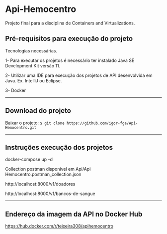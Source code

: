# Api-Hemocentro
Projeto final para a disciplina de Containers and Virtualizations.

##  Pré-requisitos para execução do projeto
  Tecnologias necessárias.

  1- Para executar os projetos é necessário ter instalado Java SE Development Kit versão 11.
  
  2- Utilizar uma IDE para execução dos projetos de API desenvolvida em Java. Ex. IntelliJ ou Eclipse.
  
  3- Docker 
  
---
 
## Download do projeto

Baixar o projeto: `$ git clone https://github.com/igor-fga/Api-Hemocentro.git`

---

## Instruções execução dos projetos

docker-compose up -d

Collection postman disponível em Api/Api Hemocentro.postman_collection.json

http://localhost:8000/v1/doadores

http://localhost:8000/v1/bancos-de-sangue

---

## Endereço da imagem da API no Docker Hub

https://hub.docker.com/r/teixeira308/apihemocentro

